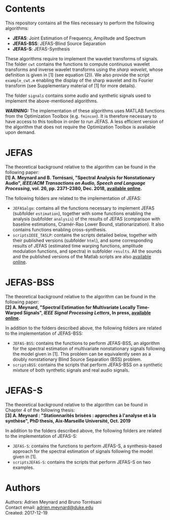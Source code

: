 # Contents
This repository contains all the files necessary to perform the following algorithms:

* **JEFAS**: Joint Estimation of Frequency, Amplitude and Spectrum
* **JEFAS-BSS**: JEFAS-Blind Source Separation
* **JEFAS-S**: JEFAS-Synthesis

These algorithms require to implement the wavelet transforms of signals. The folder `cwt` contains the functions to compute continuous wavelet transforms and inverse wavelet transforms using the *sharp wavelet*, whose definition is given in [1] (see equation (2)). We also provide the script `example_cwt.m` enabling the display of the sharp wavelet and its Fourier transform (see Supplementary material of [1] for more details).

The folder `signals` contains some audio and synthetic signals used to implement the above-mentioned algorithms.

***WARNING:*** The implementation of these algorithms uses MATLAB functions from the Optimization Toolbox (e.g. `fmincon`). It is therefore necessary to have access to this toolbox in order to run JEFAS. A less efficient version of the algorithm that does not require the Optimization Toolbox is available upon demand.

# JEFAS
The theoretical background relative to the algorithm can be found in the following paper:  
**[1] A. Meynard and B. Torrésani, "Spectral Analysis for Nonstationary Audio", *IEEE/ACM Transactions on Audio,
Speech and Language Processing*, vol. 26, pp. 2371–2380, Dec. 2018, [available online](https://hal.archives-ouvertes.fr/hal-01670187).**

The following folders are related to the implementation of JEFAS:

* `JEFASalgo`: contains all the functions necessary to implement JEFAS (subfolder `estimation`), together with some functions enabling the analysis (subfolder `analysis`) of the results of JEFAS (comparison with baseline estimations, Cramér-Rao Lower Bound, stationarization). It also contains functions enabling cross-synthesis.
* `scriptsIEEE_TASLP`: contains the scripts detailed below, together with their published versions (subfolder `html`), and some corresponding results of JEFAS (estimated time warping functions, amplitude modulation functions, and spectra) in subfolder `results`. All the sounds and the published versions of the Matlab scripts are also [available online](http://meynard.perso.math.cnrs.fr/paperJEFAS/NonStationaryAudio.html).

# JEFAS-BSS
The theoretical background relative to the algorithm can be found in the following paper:  
**[2] A. Meynard, "Spectral Estimation for Multivariate Locally Time-Warped Signals", *IEEE Signal Processing Letters*, In press, [available online](https://hal.archives-ouvertes.fr/hal-02455218).**

In addition to the folders described above, the following folders are related to the implementation of JEFAS-BSS:

* `JEFAS-BSS`: contains the functions to perform JEFAS-BSS, an algorithm for the spectral estimation of multivariate nonstationary signals following the model given in [1]. This problem can be equivalently seen as a doubly nonstationary Blind Source Separation (BSS) problem.
* `scriptsBSS`: contains the scripts that perform JEFAS-BSS on a synthetic mixture of both synthetic signals and real audio signals.

# JEFAS-S
The theoretical background relative to the algorithm can be found in Chapter 4 of the following thesis:  
**[3] A. Meynard : "Stationnarités brisées : approches à l'analyse et à la synthèse", PhD thesis, Aix-Marseille Université, Oct. 2019**

In addition to the folders described above, the following folders are related to the implementation of JEFAS-S:

* `JEFAS-S`: contains the functions to perform JEFAS-S, a synthesis-based approach for the spectral estimation of signals following the model given in [1].
* `scriptsJEFAS-S`: contains the scripts that perform JEFAS-S on two examples.

# Authors

Authors: Adrien Meynard and Bruno Torrésani  
Contact email: adrien.meynard@duke.edu  
Created: 2017-12-19

